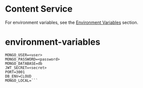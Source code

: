 # Content Service

For environment variables, see the [Environment Variables](#environment-variables) section.

# environment-variables

````MONGO_HOST=<host>.mongodb.net
MONGO_USER=<user>
MONGO_PASSWORD=<password>
MONGO_DATABASE=db
JWT_SECRET=<secret>
PORT=3001
DB_ENV=CLOUD
MONGO_LOCAL=```
````
